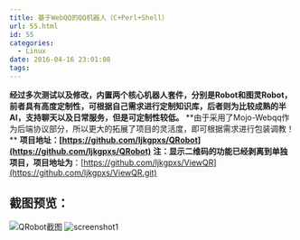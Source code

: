 ```yaml
---
title: 基于WebQQ的QQ机器人（C+Perl+Shell）
url: 55.html
id: 55
categories:
  - Linux
date: 2016-04-16 23:01:08
tags:
---
```


**经过多次测试以及修改，内置两个核心机器人套件，分别是Robot和图灵Robot，前者具有高度定制性，可根据自己需求进行定制知识库，后者则为比较成熟的半AI，支持聊天以及日常服务，但是可定制性较低。**
**由于采用了Mojo-Webqq作为后端协议部分，所以更大的拓展了项目的灵活度，即可根据需求进行包装调教！ **
**项目地址：[https://github.com/ljkgpxs/QRobot](https://github.com/ljkgpxs/QRobot)** 
**注：显示二维码的功能已经剥离到单独项目，项目地址为**：[https://github.com/ljkgpxs/ViewQR](https://github.com/ljkgpxs/ViewQR.git)   
## 截图预览：   
![QRobot截图](/images/qrobot-screen1.png)
![screenshot1](/images/qrobot-screen2.png)
